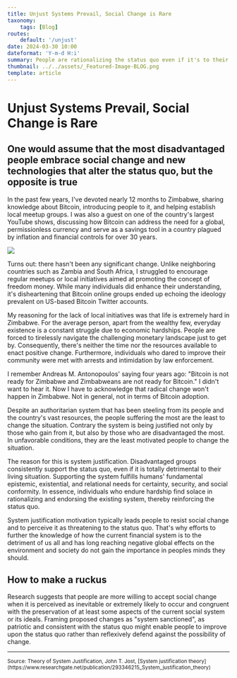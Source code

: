 ```yaml
---
title: Unjust Systems Prevail, Social Change is Rare
taxonomy:
    tags: [Blog]
routes:
    default: '/unjust'
date: 2024-03-30 10:00
dateformat: 'Y-m-d H:i'
summary: People are rationalizing the status quo even if it's to their detriment. System justification makes change happen rarely.
thumbnail: ../../assets/_Featured-Image-BLOG.png
template: article
---
```


# Unjust Systems Prevail, Social Change is Rare

## One would assume that the most disadvantaged people embrace social change and new technologies that alter the status quo, but the opposite is true

In the past few years, I've devoted nearly 12 months to Zimbabwe, sharing knowledge about Bitcoin, introducing people to it, and helping establish local meetup groups. I was also a guest on one of the country's largest YouTube shows, discussing how Bitcoin can address the need for a global, permissionless currency and serve as a savings tool in a country plagued by inflation and financial controls for over 30 years.

![](../../assets/_Featured-Image-BLOG.png)

Turns out: there hasn't been any significant change. Unlike neighboring countries such as Zambia and South Africa, I struggled to encourage regular meetups or local initiatives aimed at promoting the concept of freedom money. While many individuals did enhance their understanding, it's disheartening that Bitcoin online groups ended up echoing the ideology prevalent on US-based Bitcoin Twitter accounts.

My reasoning for the lack of local initiatives was that life is extremely hard in Zimbabwe. For the average person, apart from the wealthy few, everyday existence is a constant struggle due to economic hardships. People are forced to tirelessly navigate the challenging monetary landscape just to get by. Consequently, there's neither the time nor the resources available to enact positive change. Furthermore, individuals who dared to improve their community were met with arrests and intimidation by law enforcement.

I remember Andreas M. Antonopoulos' saying four years ago: "Bitcoin is not ready for Zimbabwe and Zimbabweans are not ready for Bitcoin." I didn't want to hear it. Now I have to acknowledge that radical change won't happen in Zimbabwe. Not in general, not in terms of Bitcoin adoption.

Despite an authoritarian system that has been steeling from its people and the country's vast resources, the people suffering the most are the least to change the situation. Contrary the system is being justified not only by those who gain from it, but also by those who are disadvantaged the most. In unfavorable conditions, they are the least motivated people to change the situation.

The reason for this is system justification. Disadvantaged groups consistently support the status quo, even if it is totally detrimental to their living situation. Supporting the system fulfills humans' fundamental epistemic, existential, and relational needs for certainty, security, and social conformity. In essence, individuals who endure hardship find solace in rationalizing and endorsing the existing system, thereby reinforcing the status quo.

System justification motivation typically leads people to resist social change and to perceive it as threatening to the status quo. That's why efforts to further the knowledge of how the current financial system is to the detriment of us all and has long reaching negative global effects on the environment and society do not gain the importance in peoples minds they should. 

## How to make a ruckus

Research suggests that people are more willing to accept social change when it is perceived as inevitable or extremely likely to occur and congruent with the preservation of at least some aspects of the current social system or its ideals. Framing proposed changes as "system sanctioned", as patriotic and consistent with the status quo might enable people to improve upon the status quo rather than reflexively defend against the possibility of change.

---
<small>
Source: 
Theory of System Justification, John T. Jost, [System justification theory](https://www.researchgate.net/publication/293346215_System_justification_theory)
</small>
